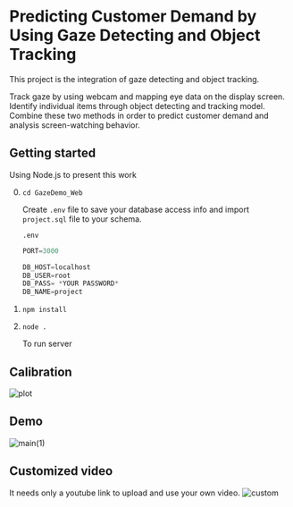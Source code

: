 # Predicting Customer Demand by Using Gaze Detecting and Object Tracking

This project is the integration of gaze detecting and object tracking.

Track gaze by using webcam and mapping eye data on the display screen. Identify individual items through object detecting and tracking model. Combine these two methods in order to predict customer demand and analysis screen-watching behavior.



## Getting started
Using Node.js to present this work


0. `cd GazeDemo_Web`
   
   Create `.env` file to save your database access info and import `project.sql` file to your schema. 
   
   `.env`
   ```py
   PORT=3000

   DB_HOST=localhost
   DB_USER=root
   DB_PASS= *YOUR PASSWORD*
   DB_NAME=project
   ```

1. `npm install`

2. `node .`
   
   To run server


## Calibration
![plot](https://github.com/tracert0001/GazeDetection_implementation/blob/f7c9ebe95e48dc9c100feac8adc076a1f49b524e/GazeDemo_Web/public/images/demo01.gif)

## Demo
![main(1)](https://user-images.githubusercontent.com/89000685/143686673-dbd86f98-edfa-45b0-84b4-7906090b6a72.gif)


## Customized video
It needs only a youtube link to upload and use your own video.
![custom](https://user-images.githubusercontent.com/89000685/143686601-8083df56-b942-4e46-8700-c89aa498039c.gif)





